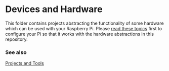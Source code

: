 ﻿# Devices and Hardware

This folder contains projects abstracting the functionality of some hardware which can be used with your Raspberry Pi. Please [read these topics](/Help/TOC.md) first to configure your Pi so that it works with the hardware abstractions in this repository.

### See also

[Projects and Tools](/README.md)